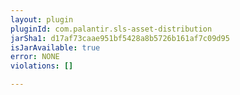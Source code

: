 ```yaml
---
layout: plugin
pluginId: com.palantir.sls-asset-distribution
jarSha1: d17af73caae951bf5428a8b5726b161af7c09d95
isJarAvailable: true
error: NONE
violations: []

---
```

